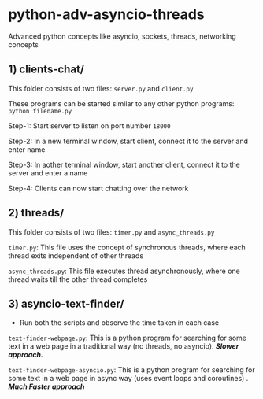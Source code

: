 # python-adv-asyncio-threads
Advanced python concepts like asyncio, sockets, threads, networking concepts

## 1) clients-chat/

This folder consists of two files: ```server.py``` and ```client.py```

These programs can be started similar to any other python programs: ```python filename.py```
 
 Step-1: Start server to listen on port number ```18000```
 
 Step-2: In a new terminal window, start client, connect it to the server and enter name
 
 Step-3: In aother terminal window, start another client, connect it to the server and enter a name
 
 Step-4: Clients can now start chatting over the network
 
## 2) threads/

This folder consists of two files: ```timer.py``` and ```async_threads.py```

```timer.py```:  This file uses the concept of synchronous threads, where each thread exits independent of other threads

```async_threads.py```: This file executes thread asynchronously, where one thread waits till the other thread completes 

## 3) asyncio-text-finder/

* Run both the scripts and observe the time taken in each case

```text-finder-webpage.py```: This is a python program for searching for some text in a web page in a traditional way (no threads, no asyncio). ***Slower approach.***

```text-finder-webpage-asyncio.py```: This is a python program for searching for some text in a web page in async way (uses event loops and coroutines) . ***Much Faster approach***
